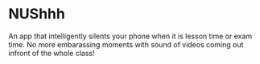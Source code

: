 # NUShhh

An app that intelligently silents your phone when it is lesson time or exam time. No more embarassing moments with sound of videos coming out infront of the whole class!

